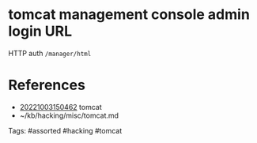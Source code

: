 # tomcat management console admin login URL
HTTP auth
`/manager/html`

# References
- [20221003150462](/zet/20221003150462/README.md) tomcat
- ~/kb/hacking/misc/tomcat.md

Tags:
    #assorted #hacking #tomcat

